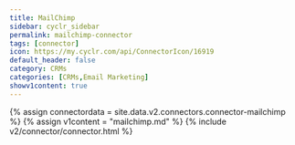 ```yaml
---
title: MailChimp
sidebar: cyclr_sidebar
permalink: mailchimp-connector
tags: [connector]
icon: https://my.cyclr.com/api/ConnectorIcon/16919
default_header: false
category: CRMs
categories: [CRMs,Email Marketing]
showv1content: true
---
```

{% assign connectordata = site.data.v2.connectors.connector-mailchimp %}
{% assign v1content = "mailchimp.md" %}
{% include v2/connector/connector.html %}	